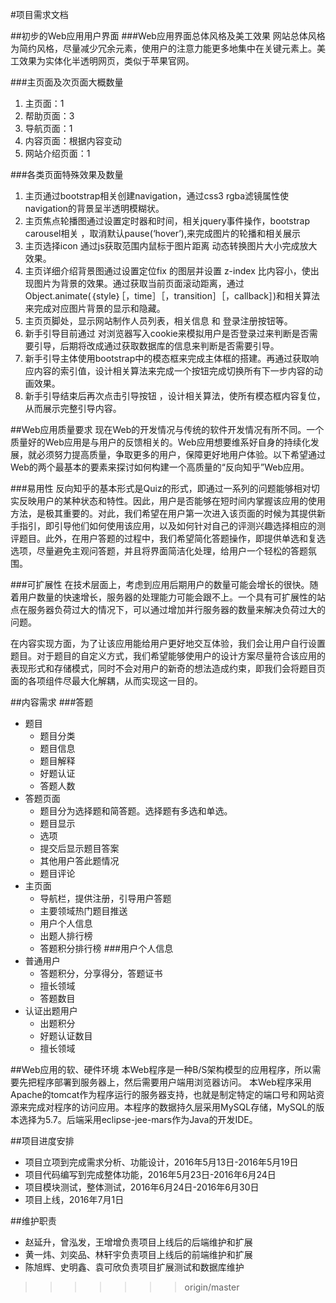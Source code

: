#项目需求文档

##初步的Web应用用户界面
###Web应用界面总体风格及美工效果
网站总体风格为简约风格，尽量减少冗余元素，使用户的注意力能更多地集中在关键元素上。美工效果为实体化半透明网页，类似于苹果官网。

###主页面及次页面大概数量
1. 主页面：1
2. 帮助页面：3
3. 导航页面：1
4. 内容页面：根据内容变动
5. 网站介绍页面：1

###各类页面特殊效果及数量
1. 主页通过bootstrap相关创建navigation，通过css3 rgba滤镜属性使navigation的背景呈半透明模糊状。
2. 主页焦点轮播图通过设置定时器和时间，相关jquery事件操作，bootstrap carousel相关 ，取消默认pause(‘hover’),来完成图片的轮播和相关展示
3. 主页选择icon 通过js获取范围内鼠标于图片距离 动态转换图片大小完成放大效果。
4. 主页详细介绍背景图通过设置定位fix 的图层并设置 z-index 比内容小，使出现图片为背景的效果。通过获取当前页面滚动距离，通过Object.animate(｛style｝［，time］［，transition］［，callback］)和相关算法来完成对应图片背景的显示和隐藏。
5. 主页页脚处，显示网站制作人员列表，相关信息 和 登录注册按钮等。
6. 新手引导目前通过 对浏览器写入cookie来模拟用户是否登录过来判断是否需要引导，后期将改成通过获取数据库的信息来判断是否需要引导。
7. 新手引导主体使用bootstrap中的模态框来完成主体框的搭建。再通过获取响应内容的索引值，设计相关算法来完成一个按钮完成切换所有下一步内容的动画效果。
8. 新手引导结束后再次点击引导按钮 ，设计相关算法，使所有模态框内容复位，从而展示完整引导内容。

##Web应用质量要求
现在Web的开发情况与传统的软件开发情况有所不同。一个质量好的Web应用是与用户的反馈相关的。Web应用想要维系好自身的持续化发展，就必须努力提高质量，争取更多的用户，保障更好地用户体验。以下希望通过Web的两个最基本的要素来探讨如何构建一个高质量的“反向知乎”Web应用。

###易用性
反向知乎的基本形式是Quiz的形式，即通过一系列的问题能够相对切实反映用户的某种状态和特性。因此，用户是否能够在短时间内掌握该应用的使用方法，是极其重要的。对此，我们希望在用户第一次进入该页面的时候为其提供新手指引，即引导他们如何使用该应用，以及如何针对自己的评测兴趣选择相应的测评题目。此外，在用户答题的过程中，我们希望简化答题操作，即提供单选和复选选项，尽量避免主观问答题，并且将界面简洁化处理，给用户一个轻松的答题氛围。

###可扩展性
在技术层面上，考虑到应用后期用户的数量可能会增长的很快。随着用户数量的快速增长，服务器的处理能力可能会跟不上。一个具有可扩展性的站点在服务器负荷过大的情况下，可以通过增加并行服务器的数量来解决负荷过大的问题。

在内容实现方面，为了让该应用能给用户更好地交互体验，我们会让用户自行设置题目。对于题目的自定义方式，我们希望能够使用户的设计方案尽量符合该应用的表现形式和存储模式，同时不会对用户的新奇的想法造成约束，即我们会将题目页面的各项组件尽最大化解耦，从而实现这一目的。


##内容需求
###答题
* 题目
	* 题目分类
	* 题目信息
	* 题目解释
	* 好题认证
	* 答题人数
* 答题页面
	* 题目分为选择题和简答题。选择题有多选和单选。
	* 题目显示
	* 选项
	* 提交后显示题目答案
	* 其他用户答此题情况
	* 题目评论
* 主页面
	* 导航栏，提供注册，引导用户答题
	* 主要领域热门题目推送
	* 用户个人信息
	* 出题人排行榜
	* 答题积分排行榜
###用户个人信息
* 普通用户
	* 答题积分，分享得分，答题证书
	* 擅长领域
	* 答题数目
* 认证出题用户
	* 出题积分
	* 好题认证数目
	* 擅长领域


##Web应用的软、硬件环境
本Web程序是一种B/S架构模型的应用程序，所以需要先把程序部署到服务器上，然后需要用户端用浏览器访问。
本Web程序采用Apache的tomcat作为程序运行的服务器支持，也就是制定特定的端口号和网站资源来完成对程序的访问应用。本程序的数据持久层采用MySQL存储，MySQL的版本选择为5.7。后端采用eclipse-jee-mars作为Java的开发IDE。


##项目进度安排
- 项目立项到完成需求分析、功能设计，2016年5月13日-2016年5月19日
- 项目代码编写到完成整体功能，2016年5月23日-2016年6月24日
- 项目模块测试，整体测试，2016年6月24日-2016年6月30日
- 项目上线，2016年7月1日


##维护职责
- 赵延升，曾泓发，王增增负责项目上线后的后端维护和扩展
- 黄一炜、刘奕品、林轩宇负责项目上线后的前端维护和扩展
- 陈旭辉、史明鑫、袁可欣负责项目扩展测试和数据库维护
>>>>>>> origin/master
